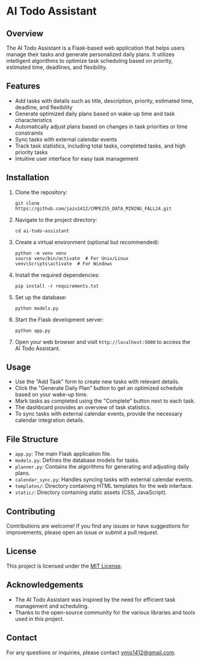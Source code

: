 # AI Todo Assistant

## Overview

The AI Todo Assistant is a Flask-based web application that helps users manage their tasks and generate personalized daily plans. It utilizes intelligent algorithms to optimize task scheduling based on priority, estimated time, deadlines, and flexibility.

## Features

- Add tasks with details such as title, description, priority, estimated time, deadline, and flexibility
- Generate optimized daily plans based on wake-up time and task characteristics
- Automatically adjust plans based on changes in task priorities or time constraints
- Sync tasks with external calendar events
- Track task statistics, including total tasks, completed tasks, and high priority tasks
- Intuitive user interface for easy task management

## Installation

1. Clone the repository:
   ```
   git clone https://github.com/jazu1412/CMPE255_DATA_MINING_FALL24.git
   ```

2. Navigate to the project directory:
   ```
   cd ai-todo-assistant
   ```

3. Create a virtual environment (optional but recommended):
   ```
   python -m venv venv
   source venv/bin/activate  # For Unix/Linux
   venv\Scripts\activate  # For Windows
   ```

4. Install the required dependencies:
   ```
   pip install -r requirements.txt
   ```

5. Set up the database:
   ```
   python models.py
   ```

6. Start the Flask development server:
   ```
   python app.py
   ```

7. Open your web browser and visit `http://localhost:5000` to access the AI Todo Assistant.

## Usage

- Use the "Add Task" form to create new tasks with relevant details.
- Click the "Generate Daily Plan" button to get an optimized schedule based on your wake-up time.
- Mark tasks as completed using the "Complete" button next to each task.
- The dashboard provides an overview of task statistics.
- To sync tasks with external calendar events, provide the necessary calendar integration details.

## File Structure

- `app.py`: The main Flask application file.
- `models.py`: Defines the database models for tasks.
- `planner.py`: Contains the algorithms for generating and adjusting daily plans.
- `calendar_sync.py`: Handles syncing tasks with external calendar events.
- `templates/`: Directory containing HTML templates for the web interface.
- `static/`: Directory containing static assets (CSS, JavaScript).

## Contributing

Contributions are welcome! If you find any issues or have suggestions for improvements, please open an issue or submit a pull request.

## License

This project is licensed under the [MIT License](LICENSE).

## Acknowledgements

- The AI Todo Assistant was inspired by the need for efficient task management and scheduling.
- Thanks to the open-source community for the various libraries and tools used in this project.

## Contact

For any questions or inquiries, please contact [vmjs1412@gmail.com](mailto:vmjs1412.com).
